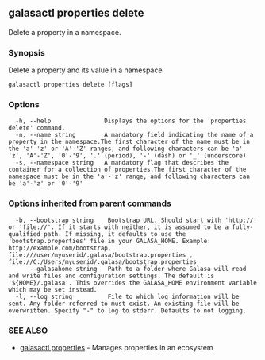 ## galasactl properties delete

Delete a property in a namespace.

### Synopsis

Delete a property and its value in a namespace

```
galasactl properties delete [flags]
```

### Options

```
  -h, --help               Displays the options for the 'properties delete' command.
  -n, --name string        A mandatory field indicating the name of a property in the namespace.The first character of the name must be in the 'a'-'z' or 'A'-'Z' ranges, and following characters can be 'a'-'z', 'A'-'Z', '0'-'9', '.' (period), '-' (dash) or '_' (underscore)
  -s, --namespace string   A mandatory flag that describes the container for a collection of properties.The first character of the namespace must be in the 'a'-'z' range, and following characters can be 'a'-'z' or '0'-'9'
```

### Options inherited from parent commands

```
  -b, --bootstrap string    Bootstrap URL. Should start with 'http://' or 'file://'. If it starts with neither, it is assumed to be a fully-qualified path. If missing, it defaults to use the 'bootstrap.properties' file in your GALASA_HOME. Example: http://example.com/bootstrap, file:///user/myuserid/.galasa/bootstrap.properties , file://C:/Users/myuserid/.galasa/bootstrap.properties
      --galasahome string   Path to a folder where Galasa will read and write files and configuration settings. The default is '${HOME}/.galasa'. This overrides the GALASA_HOME environment variable which may be set instead.
  -l, --log string          File to which log information will be sent. Any folder referred to must exist. An existing file will be overwritten. Specify "-" to log to stderr. Defaults to not logging.
```

### SEE ALSO

* [galasactl properties](galasactl_properties.md)	 - Manages properties in an ecosystem

